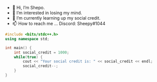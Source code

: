- 👋 Hi, I’m Shepo.
- 👀 I’m interested in losing my mind.
- 🌱 I’m currently learning up my social credit.
- 📫 How to reach me ... Discord: Sheepy#1044

```cpp
#include <bits/stdc++.h>
using namespace std;

int main() {
    int social_credit = 1000;
    while(true) {
        cout << "Your social credit is: " << social_credit << endl;
        social_credit--;
    }
}
```
